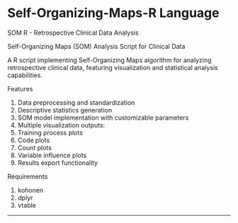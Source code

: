 # Self-Organizing-Maps-R Language 

SOM R - Retrospective Clinical Data Analysis 

Self-Organizing Maps (SOM) Analysis Script for Clinical Data

A R script implementing Self-Organizing Maps algorithm for analyzing retrospective clinical data, featuring visualization and statistical analysis capabilities.

Features

1. Data preprocessing and standardization
2. Descriptive statistics generation
3. SOM model implementation with customizable parameters
4. Multiple visualization outputs:
5. Training process plots
6. Code plots
7. Count plots
8. Variable influence plots
9. Results export functionality

Requirements

1. kohonen
2. dplyr
3. vtable

------------------------------------------------------------------------------------------------------------------------------------------------------------------

